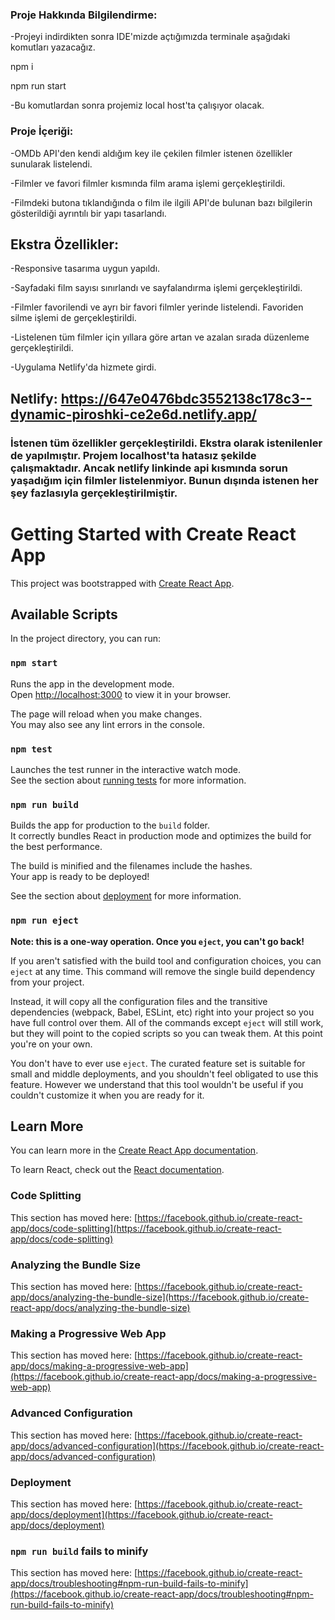 ### Proje Hakkında Bilgilendirme:

-Projeyi indirdikten sonra IDE'mizde açtığımızda terminale aşağıdaki komutları yazacağız.

npm i

npm run start

-Bu komutlardan sonra projemiz local host'ta çalışıyor olacak.

### Proje İçeriği:

-OMDb API'den kendi aldığım key ile çekilen filmler istenen özellikler sunularak listelendi.

-Filmler ve favori filmler kısmında film arama işlemi gerçekleştirildi.

-Filmdeki butona tıklandığında o film ile ilgili API'de bulunan bazı bilgilerin gösterildiği ayrıntılı bir yapı tasarlandı.

## Ekstra Özellikler:
-Responsive tasarıma uygun yapıldı.

-Sayfadaki film sayısı sınırlandı ve sayfalandırma işlemi gerçekleştirildi.

-Filmler favorilendi ve ayrı bir favori filmler yerinde listelendi. Favoriden silme işlemi de gerçekleştirildi.

-Listelenen tüm filmler için yıllara göre artan ve azalan sırada düzenleme gerçekleştirildi.

-Uygulama Netlify'da hizmete girdi. 

## Netlify: https://647e0476bdc3552138c178c3--dynamic-piroshki-ce2e6d.netlify.app/ 

### İstenen tüm özellikler gerçekleştirildi. Ekstra olarak istenilenler de yapılmıştır. Projem localhost'ta hatasız şekilde çalışmaktadır. Ancak netlify linkinde api kısmında sorun yaşadığım için filmler listelenmiyor. Bunun dışında istenen her şey fazlasıyla gerçekleştirilmiştir.




# Getting Started with Create React App

This project was bootstrapped with [Create React App](https://github.com/facebook/create-react-app).

## Available Scripts

In the project directory, you can run:

### `npm start`

Runs the app in the development mode.\
Open [http://localhost:3000](http://localhost:3000) to view it in your browser.

The page will reload when you make changes.\
You may also see any lint errors in the console.

### `npm test`

Launches the test runner in the interactive watch mode.\
See the section about [running tests](https://facebook.github.io/create-react-app/docs/running-tests) for more information.

### `npm run build`

Builds the app for production to the `build` folder.\
It correctly bundles React in production mode and optimizes the build for the best performance.

The build is minified and the filenames include the hashes.\
Your app is ready to be deployed!

See the section about [deployment](https://facebook.github.io/create-react-app/docs/deployment) for more information.

### `npm run eject`

**Note: this is a one-way operation. Once you `eject`, you can't go back!**

If you aren't satisfied with the build tool and configuration choices, you can `eject` at any time. This command will remove the single build dependency from your project.

Instead, it will copy all the configuration files and the transitive dependencies (webpack, Babel, ESLint, etc) right into your project so you have full control over them. All of the commands except `eject` will still work, but they will point to the copied scripts so you can tweak them. At this point you're on your own.

You don't have to ever use `eject`. The curated feature set is suitable for small and middle deployments, and you shouldn't feel obligated to use this feature. However we understand that this tool wouldn't be useful if you couldn't customize it when you are ready for it.

## Learn More

You can learn more in the [Create React App documentation](https://facebook.github.io/create-react-app/docs/getting-started).

To learn React, check out the [React documentation](https://reactjs.org/).

### Code Splitting

This section has moved here: [https://facebook.github.io/create-react-app/docs/code-splitting](https://facebook.github.io/create-react-app/docs/code-splitting)

### Analyzing the Bundle Size

This section has moved here: [https://facebook.github.io/create-react-app/docs/analyzing-the-bundle-size](https://facebook.github.io/create-react-app/docs/analyzing-the-bundle-size)

### Making a Progressive Web App

This section has moved here: [https://facebook.github.io/create-react-app/docs/making-a-progressive-web-app](https://facebook.github.io/create-react-app/docs/making-a-progressive-web-app)

### Advanced Configuration

This section has moved here: [https://facebook.github.io/create-react-app/docs/advanced-configuration](https://facebook.github.io/create-react-app/docs/advanced-configuration)

### Deployment

This section has moved here: [https://facebook.github.io/create-react-app/docs/deployment](https://facebook.github.io/create-react-app/docs/deployment)

### `npm run build` fails to minify

This section has moved here: [https://facebook.github.io/create-react-app/docs/troubleshooting#npm-run-build-fails-to-minify](https://facebook.github.io/create-react-app/docs/troubleshooting#npm-run-build-fails-to-minify)

